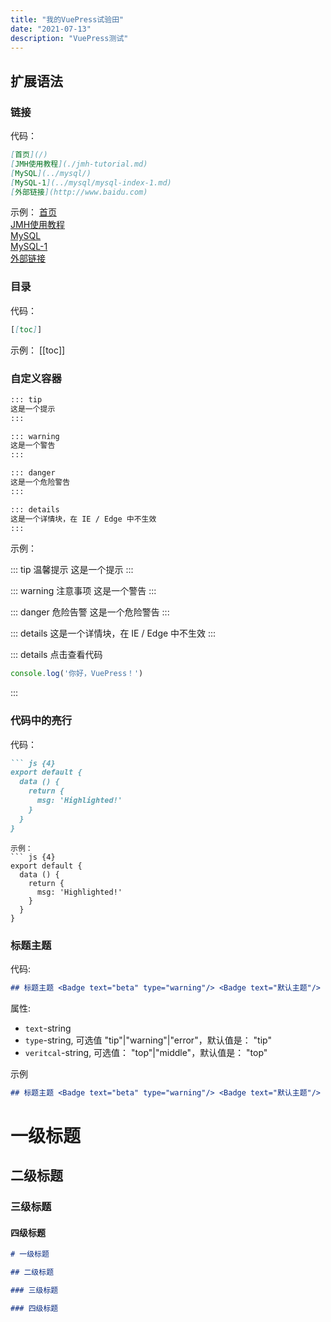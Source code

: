 ```yaml
---
title: "我的VuePress试验田"
date: "2021-07-13"
description: "VuePress测试"
---
```

##  扩展语法
###  链接
代码：
```md
[首页](/)
[JMH使用教程](./jmh-tutorial.md)
[MySQL](../mysql/)
[MySQL-1](../mysql/mysql-index-1.md)
[外部链接](http://www.baidu.com)
```
示例：
[首页](/)
<br/>[JMH使用教程](./jmh-tutorial.md)
<br/>[MySQL](../mysql/)
<br/>[MySQL-1](../mysql/mysql-index-1.md)
<br/>[外部链接](http://www.baidu.com)

### 目录
代码：
```md
[[toc]]
```
示例：
[[toc]]

### 自定义容器
```md
::: tip
这是一个提示
:::

::: warning
这是一个警告
:::

::: danger
这是一个危险警告
:::

::: details
这是一个详情块，在 IE / Edge 中不生效
:::
```
示例：

::: tip 温馨提示
这是一个提示
:::

::: warning 注意事项
这是一个警告
:::

::: danger 危险告警
这是一个危险警告
:::

::: details
这是一个详情块，在 IE / Edge 中不生效
:::

::: details 点击查看代码
```js
console.log('你好，VuePress！')
```
:::

### 代码中的亮行
代码：
```md
``` js {4}
export default {
  data () {
    return {
      msg: 'Highlighted!'
    }
  }
}
``` 
```
示例：
``` js {4}
export default {
  data () {
    return {
      msg: 'Highlighted!'
    }
  }
}
``` 
### 标题主题 <Badge text="beta" type="warning"/> <Badge text="默认主题"/>
代码: 
  ```md
## 标题主题 <Badge text="beta" type="warning"/> <Badge text="默认主题"/>
  ```

属性:
  * `text`-string
  * `type`-string, 可选值 "tip"|"warning"|"error"，默认值是： "tip"
  * `veritcal`-string, 可选值： "top"|"middle"，默认值是： "top"

示例

```md
## 标题主题 <Badge text="beta" type="warning"/> <Badge text="默认主题"/>
```

# 一级标题

## 二级标题

### 三级标题

#### 四级标题
```md
# 一级标题

## 二级标题

### 三级标题

### 四级标题
```